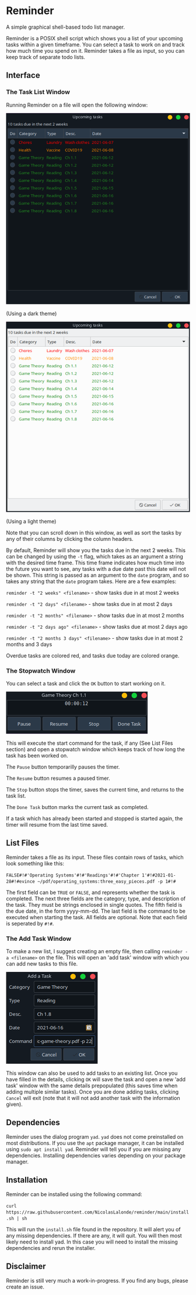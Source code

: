 # Reminder
A simple graphical shell-based todo list manager.

Reminder is a POSIX shell script which shows you a list of your upcoming tasks within a given timeframe.
You can select a task to work on and track how much time you spend on it.
Reminder takes a file as input, so you can keep track of separate todo lists.

## Interface
### The Task List Window
Running Reminder on a file will open the following window:

![Reminder Dark](https://raw.githubusercontent.com/NicolasLalonde/reminder/main/images/reminder_tasklist.png)

(Using a dark theme)

![Reminder Light](https://raw.githubusercontent.com/NicolasLalonde/reminder/main/images/reminder_tasklist_light.png)

(Using a light theme)


Note that you can scroll down in this window, as well as sort the tasks by any of their columns by clicking the column headers.


By default, Reminder will show you the tasks due in the next 2 weeks.
This can be changed by using the `-t` flag, which takes as an argument a string with the desired time frame.
This time frame indicates how much time into the future you want to see, any tasks with a due date past this date will not be shown.
This string is passed as an argument to the `date` program, and so takes any string that the `date` program takes.
Here are a few examples:

`reminder -t "2 weeks" <filename>` - show tasks due in at most 2 weeks

`reminder -t "2 days" <filename>` - show tasks due in at most 2 days

`reminder -t "2 months" <filename>` - show tasks due in at most 2 months

`reminder -t "2 days ago" <filename>` - show tasks due at most 2 days ago

`reminder -t "2 months 3 days" <filename>` - show tasks due in at most 2 months and 3 days



Overdue tasks are colored red, and tasks due today are colored orange.

### The Stopwatch Window
You can select a task and click the `OK` button to start working on it.

![Reminder Timer](https://raw.githubusercontent.com/NicolasLalonde/reminder/main/images/reminder_timer.png)

This will execute the start command for the task, if any (See List Files section) and open a stopwatch window which keeps track of how long the task has been worked on.

The `Pause` button temporarilly pauses the timer.

The `Resume` button resumes a paused timer.

The `Stop` button stops the timer, saves the current time, and returns to the task list.

The `Done Task` button marks the current task as completed.

If a task which has already been started and stopped is started again, the timer will resume from the last time saved.


## List Files
Reminder takes a file as its input. These files contain rows of tasks, which look something like this:

`FALSE#!#'Operating Systems'#!#'Readings'#!#'Chapter 1'#!#2021-01-28#!#evince ~/pdf/operating_systems:three_easy_pieces.pdf -p 1#!#`

The first field can be `TRUE` or `FALSE`, and represents whether the task is completed.
The next three fields are the category, type, and description of the task. They must be strings enclosed in single quotes. 
The fifth field is the due date, in the form yyyy-mm-dd.
The last field is the command to be executed when starting the task.
All fields are optional.
Note that each field is seperated by `#!#`. 



### The Add Task Window
To make a new list, I suggest creating an empty file, then calling `reminder -a <filename>` on the file.
This will open an 'add task' window with which you can add new tasks to this file.

![Reminder Add](https://raw.githubusercontent.com/NicolasLalonde/reminder/main/images/reminder_addtask.png)

This window can also be used to add tasks to an existing list.
Once you have filled in the details, clicking `OK` will save the task and open a new 'add task' window with the same details prepopulated (this saves time when adding multiple similar tasks).
Once you are done adding tasks, clicking `Cancel` will exit (note that it will not add another task with the information given).

## Dependencies
Reminder uses the dialog program `yad`. `yad` does not come preinstalled on most distributions. If you use the `apt` package manager, it can be installed using `sudo apt install yad`. Reminder will tell you if you are missing any dependencies. Installing dependencies varies depending on your package manager.

## Installation
Reminder can be installed using the following command:

`curl https://raw.githubusercontent.com/NicolasLalonde/reminder/main/install.sh | sh`

This will run the `install.sh` file found in the repository. 
It will alert you of any missing dependencies. 
If there are any, it will quit.
You will then most likely need to install yad.
In this case you will need to install the missing dependencies and rerun the installer.


## Disclaimer
Reminder is still very much a work-in-progress. If you find any bugs, please create an issue.
